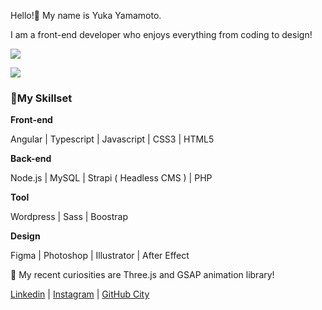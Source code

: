 Hello!👋  My name is Yuka Yamamoto. 

I am a front-end developer who enjoys everything from coding to design!

![](https://github-profile-summary-cards.vercel.app/api/cards/profile-details?username=yamamoto-yuka&theme=dracula)

![](https://github-readme-stats.vercel.app/api/top-langs/?username=yamamoto-yuka&layout=compact&theme=dracula)


### 📌My Skillset

**Front-end**

Angular | Typescript | Javascript | CSS3 | HTML5

**Back-end**

Node.js | MySQL | Strapi ( Headless CMS ) | PHP

**Tool**

Wordpress | Sass | Boostrap

**Design**

Figma | Photoshop | Illustrator | After Effect


👀 My recent curiosities are Three.js and GSAP animation library!



[Linkedin](https://www.linkedin.com/in/yukayamamoto0820/) | [Instagram](https://www.instagram.com/yukayama___) |
[GitHub City](https://honzaap.github.io/GithubCity/?name=yamamoto-yuka&year=2022)

